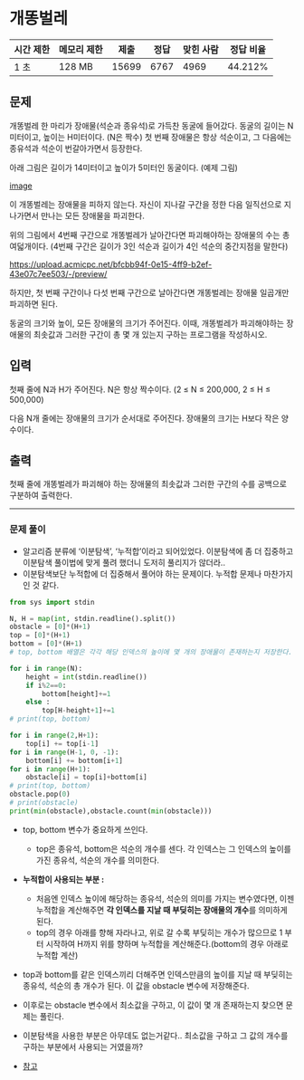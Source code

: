 # 개똥벌레

| 시간 제한 | 메모리 제한 | 제출 | 정답 | 맞힌 사람 | 정답 비율 |
| --- | --- | --- | --- | --- | --- |
| 1 초 | 128 MB | 15699 | 6767 | 4969 | 44.212% |

## 문제

개똥벌레 한 마리가 장애물(석순과 종유석)로 가득찬 동굴에 들어갔다. 동굴의 길이는 N미터이고, 높이는 H미터이다. (N은 짝수) 첫 번째 장애물은 항상 석순이고, 그 다음에는 종유석과 석순이 번갈아가면서 등장한다.

아래 그림은 길이가 14미터이고 높이가 5미터인 동굴이다. (예제 그림)

[image](https://upload.acmicpc.net/c6fd496d-ccf5-4f9d-a06e-32b121fc6a82/-/preview/)

이 개똥벌레는 장애물을 피하지 않는다. 자신이 지나갈 구간을 정한 다음 일직선으로 지나가면서 만나는 모든 장애물을 파괴한다.

위의 그림에서 4번째 구간으로 개똥벌레가 날아간다면 파괴해야하는 장애물의 수는 총 여덟개이다. (4번째 구간은 길이가 3인 석순과 길이가 4인 석순의 중간지점을 말한다)

https://upload.acmicpc.net/bfcbb94f-0e15-4ff9-b2ef-43e07c7ee503/-/preview/

하지만, 첫 번째 구간이나 다섯 번째 구간으로 날아간다면 개똥벌레는 장애물 일곱개만 파괴하면 된다.

동굴의 크기와 높이, 모든 장애물의 크기가 주어진다. 이때, 개똥벌레가 파괴해야하는 장애물의 최솟값과 그러한 구간이 총 몇 개 있는지 구하는 프로그램을 작성하시오.

## 입력

첫째 줄에 N과 H가 주어진다. N은 항상 짝수이다. (2 ≤ N ≤ 200,000, 2 ≤ H ≤ 500,000)

다음 N개 줄에는 장애물의 크기가 순서대로 주어진다. 장애물의 크기는 H보다 작은 양수이다.

## 출력

첫째 줄에 개똥벌레가 파괴해야 하는 장애물의 최솟값과 그러한 구간의 수를 공백으로 구분하여 출력한다.

---

### 문제 풀이

- 알고리즘 분류에 ‘이분탐색’, ‘누적합’이라고 되어있었다. 이분탐색에 좀 더 집중하고 이분탐색 풀이법에 맞게 풀려 했더니 도저히 풀리지가 않더라..
- 이분탐색보단 누적합에 더 집중해서 풀어야 하는 문제이다. 누적합 문제나 마찬가지인 것 같다.

```python
from sys import stdin

N, H = map(int, stdin.readline().split())
obstacle = [0]*(H+1)
top = [0]*(H+1)
bottom = [0]*(H+1)
# top, bottom 배열은 각각 해당 인덱스의 높이에 몇 개의 장애물이 존재하는지 저장한다.

for i in range(N):
    height = int(stdin.readline())
    if i%2==0:
        bottom[height]+=1
    else :
        top[H-height+1]+=1
# print(top, bottom)

for i in range(2,H+1):
    top[i] += top[i-1] 
for i in range(H-1, 0, -1):
    bottom[i] += bottom[i+1]
for i in range(H+1):
    obstacle[i] = top[i]+bottom[i]
# print(top, bottom)
obstacle.pop(0)
# print(obstacle)
print(min(obstacle),obstacle.count(min(obstacle)))
```

- top, bottom 변수가 중요하게 쓰인다.
    - top은 종유석, bottom은 석순의 개수를 센다. 각 인덱스는 그 인덱스의 높이를 가진 종유석, 석순의 개수를 의미한다.
- **누적합이 사용되는 부분 :**
    - 처음엔 인덱스 높이에 해당하는 종유석, 석순의 의미를 가지는 변수였다면, 이젠 누적합을 계산해주면 **각 인덱스를 지날 때 부딪히는 장애물의 개수**를 의미하게 된다.
    - top의 경우 아래를 향해 자라나고, 위로 갈 수록 부딪히는 개수가 많으므로 1 부터 시작하여 H까지 위를 향하며 누적합을 계산해준다.(bottom의 경우 아래로 누적합 계산)
- top과 bottom를 같은 인덱스끼리 더해주면 인덱스만큼의 높이를 지날 때 부딪히는 종유석, 석순의 총 개수가 된다. 이 값을 obstacle 변수에 저장해준다.
- 이후로는 obstacle 변수에서 최소값을 구하고, 이 값이 몇 개 존재하는지 찾으면 문제는 풀린다.

- 이분탐색을 사용한 부분은 아무데도 없는거같다.. 최소값을 구하고 그 값의 개수를 구하는 부분에서 사용되는 거였을까?
- [참고](https://hyeo-noo.tistory.com/310)
